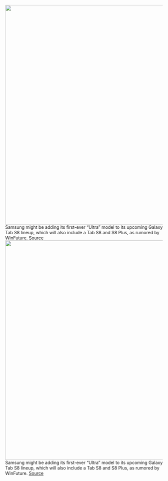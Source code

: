 <img src='https://cdn.vox-cdn.com/thumbor/7GNKEfBIEJYyqXQaXglxCioghEY=/0x0:2100x1330/1200x800/filters:focal(882x497:1218x833)/cdn.vox-cdn.com/uploads/chorus_image/image/70396773/samsung_galaxy_s8_ultra_tab.0.png' width='700px' /><br/>
Samsung might be adding its first-ever “Ultra” model to its upcoming Galaxy Tab S8 lineup, which will also include a Tab S8 and S8 Plus, as rumored by WinFuture.
<a href='https://www.theverge.com/2022/1/16/22886595/samsung-tablet-lineup-ultra-notch-rumor'> Source <a/><img src='https://cdn.vox-cdn.com/thumbor/7GNKEfBIEJYyqXQaXglxCioghEY=/0x0:2100x1330/1200x800/filters:focal(882x497:1218x833)/cdn.vox-cdn.com/uploads/chorus_image/image/70396773/samsung_galaxy_s8_ultra_tab.0.png' width='700px' /><br/>
Samsung might be adding its first-ever “Ultra” model to its upcoming Galaxy Tab S8 lineup, which will also include a Tab S8 and S8 Plus, as rumored by WinFuture.
<a href='https://www.theverge.com/2022/1/16/22886595/samsung-tablet-lineup-ultra-notch-rumor'> Source <a/>